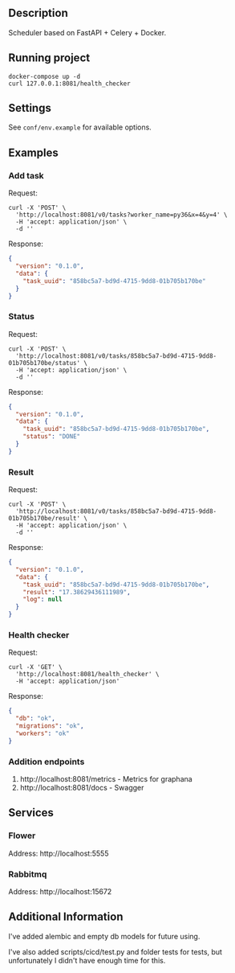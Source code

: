## Description
Scheduler based on FastAPI + Celery + Docker.

## Running project
``` shell
docker-compose up -d
curl 127.0.0.1:8081/health_checker
```


## Settings
See `conf/env.example` for available options.

## Examples

### Add task
Request:
```shell
curl -X 'POST' \
  'http://localhost:8081/v0/tasks?worker_name=py36&x=4&y=4' \
  -H 'accept: application/json' \
  -d ''
```
Response:
```json
{
  "version": "0.1.0",
  "data": {
    "task_uuid": "858bc5a7-bd9d-4715-9dd8-01b705b170be"
  }
}
```

### Status
Request:
```shell
curl -X 'POST' \
  'http://localhost:8081/v0/tasks/858bc5a7-bd9d-4715-9dd8-01b705b170be/status' \
  -H 'accept: application/json' \
  -d ''
```
Response:
```json
{
  "version": "0.1.0",
  "data": {
    "task_uuid": "858bc5a7-bd9d-4715-9dd8-01b705b170be",
    "status": "DONE"
  }
}
```

### Result
Request:
```shell
curl -X 'POST' \
  'http://localhost:8081/v0/tasks/858bc5a7-bd9d-4715-9dd8-01b705b170be/result' \
  -H 'accept: application/json' \
  -d ''
```
Response:
```json
{
  "version": "0.1.0",
  "data": {
    "task_uuid": "858bc5a7-bd9d-4715-9dd8-01b705b170be",
    "result": "17.38629436111989",
    "log": null
  }
}
```

### Health checker
Request:
```shell
curl -X 'GET' \
  'http://localhost:8081/health_checker' \
  -H 'accept: application/json'
```
Response:
```json
{
  "db": "ok",
  "migrations": "ok",
  "workers": "ok"
}
```

### Addition endpoints

1. http://localhost:8081/metrics - Metrics for graphana
2. http://localhost:8081/docs - Swagger

## Services

### Flower
Address: http://localhost:5555

### Rabbitmq
Address: http://localhost:15672


## Additional Information

I've added alembic and empty db models for future using. 

I've also added scripts/cicd/test.py and folder tests for tests, but unfortunately I didn't have enough time for this.
